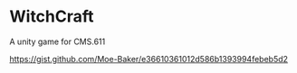 # WitchCraft
A unity game for CMS.611

https://gist.github.com/Moe-Baker/e36610361012d586b1393994febeb5d2